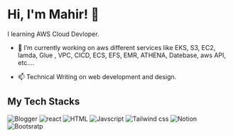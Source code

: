 

# Hi, I'm Mahir! 👋

I learning AWS Cloud Devloper.

- 🔭 I’m currently working on aws different services like EKS, S3, EC2, lamda, Glue , VPC, CICD, ECS, EFS, EMR, ATHENA, Datebase, aws API, etc....

- 📫 Technical Writing on web development and design.
 
## My Tech Stacks


![Blogger](https://img.shields.io/badge/Blogger-FF5722?style=for-the-badge&logo=blogger&logoColor=white)
![react](https://img.shields.io/badge/React-20232A?style=for-the-badge&logo=react&logoColor=61DAFB)
 ![HTML](https://img.shields.io/badge/HTML5-E34F26?style=for-the-badge&logo=html5&logoColor=white)
 ![Javscript](https://img.shields.io/badge/JavaScript-323330?style=for-the-badge&logo=javascript&logoColor=F7DF1E)
 ![Tailwind css](https://img.shields.io/badge/Tailwind_CSS-38B2AC?style=for-the-badge&logo=tailwind-css&logoColor=white)
 ![Notion](https://img.shields.io/badge/Notion-000000?style=for-the-badge&logo=notion&logoColor=white)
 ![Bootsratp](https://img.shields.io/badge/Bootstrap-563D7C?style=for-the-badge&logo=bootstrap&logoColor=white)

